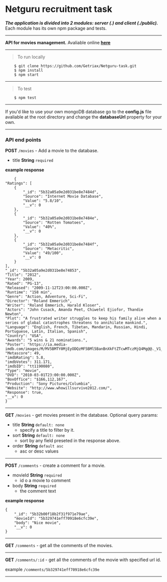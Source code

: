# Netguru recruitment task

***The application is divided into 2 modules: server (.) and client (./public).***    
Each module has its own npm package and tests.
___
**API for movies management.**
Avaliable online **[here](https://getriax.herokuapp.com/)**
___
>  To run locally

		$ git clone https://github.com/Getriax/Netguru-task.git
		$ npm install
		$ npm start

___
> To test

		$ npm test
___
 If you'd like to use your own mongoDB database go to the **config.js** file avaliable at the root directory and change the  **databaseUrl** property for your own.
___

### API end points

**POST** `/movies` - Add a movie to the database.

* title **String** `required`

**example response**

		{
    "Ratings": [
        {
            "_id": "5b32a05a9e2d031be8e7484d",
            "Source": "Internet Movie Database",
            "Value": "5.8/10",
            "__v": 0
        },
        {
            "_id": "5b32a05a9e2d031be8e7484e",
            "Source": "Rotten Tomatoes",
            "Value": "40%",
            "__v": 0
        },
        {
            "_id": "5b32a05a9e2d031be8e7484f",
            "Source": "Metacritic",
            "Value": "49/100",
            "__v": 0
        }
    ],
    "_id": "5b32a05a9e2d031be8e74853",
    "Title": "2012",
    "Year": 2009,
    "Rated": "PG-13",
    "Released": "2009-11-12T23:00:00.000Z",
    "Runtime": "158 min",
    "Genre": "Action, Adventure, Sci-Fi",
    "Director": "Roland Emmerich",
    "Writer": "Roland Emmerich, Harald Kloser",
    "Actors": "John Cusack, Amanda Peet, Chiwetel Ejiofor, Thandie Newton",
    "Plot": "A frustrated writer struggles to keep his family alive when a series of global catastrophes threatens to annihilate mankind.",
    "Language": "English, French, Tibetan, Mandarin, Russian, Hindi, Portuguese, Latin, Italian, Spanish",
    "Country": "USA",
    "Awards": "5 wins & 21 nominations.",
    "Poster": "https://ia.media-imdb.com/images/M/MV5BMTY0MjEyODQzMF5BMl5BanBnXkFtZTcwMTczMjQ4Mg@@._V1_SX300.jpg",
    "Metascore": 49,
    "imdbRating": 5.8,
    "imdbVotes": 311.171,
    "imdbID": "tt1190080",
    "Type": "movie",
    "DVD": "2010-03-01T23:00:00.000Z",
    "BoxOffice": "$166,112,167",
    "Production": "Sony Pictures/Columbia",
    "Website": "http://www.whowillsurvive2012.com/",
    "Response": true,
    "__v": 0
    }

___
**GET** `/movies` - get movies present in the database.
Optional query params:
* title **String**  `default: none`
	* specify a title to filter by it.
* sort **String** `default: none`
	* sort by any field preseted in the response above.
* order **String**  `default asc`
	* asc or desc values
___
**POST** `/comments` - create a comment for a movie.
* movieId **String** `required`
	* id o a movie to comment
* body **String** `required`
	* the comment text

**example response**

	{
	    "_id": "5b32b00f18b2f31f971e79ae",
	    "movieId": "5b329741eff70918e6cfc39e",
	    "body": "Nice movie",
	    "__v": 0
	}
___
**GET** `/comments` - get all the comments of the movies.
___
**GET** `/comments/:id` - get all the comments of the movie with specified url id.

example `/comments/5b329741eff70918e6cfc39e`
___


